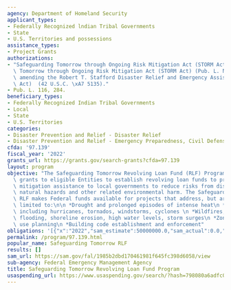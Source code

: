 ```yaml
---
agency: Department of Homeland Security
applicant_types:
- Federally Recognized lndian Tribal Governments
- State
- U.S. Territories and possessions
assistance_types:
- Project Grants
authorizations:
- "Safeguarding Tomorrow through Ongoing Risk Mitigation Act (STORM Act), Safeguarding\
  \ Tomorrow through Ongoing Risk Mitigation Act (STORM Act) (Pub. L. No. 116-284),\
  \ amending the Robert T. Stafford Disaster Relief and Emergency Assistance Act (Stafford\
  \ Act)  (42 U.S.C. \xA7 5135)."
- Pub. L. 116, 284.
beneficiary_types:
- Federally Recognized Indian Tribal Governments
- Local
- State
- U.S. Territories
categories:
- Disaster Prevention and Relief - Disaster Relief
- Disaster Prevention and Relief - Emergency Preparedness, Civil Defense
cfda: '97.139'
fiscal_year: '2022'
grants_url: https://grants.gov/search-grants?cfda=97.139
layout: program
objective: "The Safeguarding Tomorrow Revolving Loan Fund (RLF) Program provides capitalization\
  \ grants to eligible Entities to establish revolving loan funds to provide hazard\
  \ mitigation assistance to local governments to reduce risks from disasters and\
  \ natural hazards and other related environmental harm. The Safeguarding Tomorrow\
  \ RLF makes Federal funds available for projects that address, but are not necessarily\
  \ limited to:\n\n *Drought and prolonged episodes of intense heat\n *Severe storms,\
  \ including hurricanes, tornados, windstorms, cyclones \n *Wildfires, earthquakes,\
  \ flooding, shoreline erosion, high water levels, storm surges\n *Zoning and land\
  \ use planning\n *Building code establishment and enforcement"
obligations: '[{"x":"2022","sam_estimate":50000000.0,"sam_actual":0.0,"usa_spending_actual":0.0},{"x":"2023","sam_estimate":99999999.0,"sam_actual":0.0,"usa_spending_actual":0.0},{"x":"2024","sam_estimate":0.0,"sam_actual":0.0,"usa_spending_actual":0.0}]'
permalink: /program/97.139.html
popular_name: Safeguarding Tomorrow RLF
results: []
sam_url: https://sam.gov/fal/1985b2dbd170461981f645fc398d6058/view
sub-agency: Federal Emergency Management Agency
title: Safeguarding Tomorrow Revolving Loan Fund Program
usaspending_url: https://www.usaspending.gov/search/?hash=798080a6adfc07008f5ffd71eca38c18
---
```

